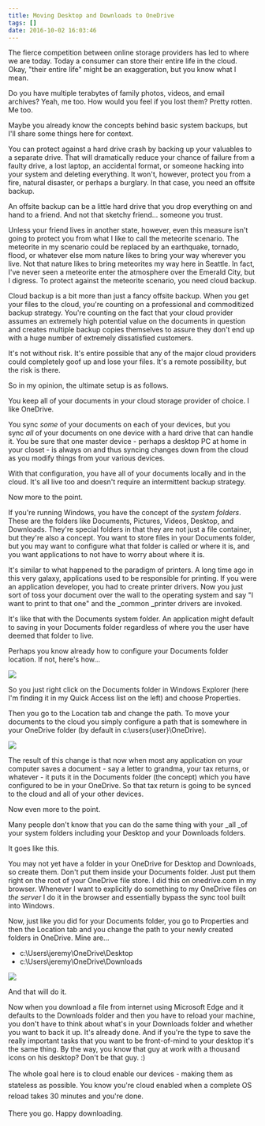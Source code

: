 ```yaml
---
title: Moving Desktop and Downloads to OneDrive
tags: []
date: 2016-10-02 16:03:46
---
```


The fierce competition between online storage providers has led to where we are today. Today a consumer can store their entire life in the cloud. Okay, &quot;their entire life&quot; might be an exaggeration, but you know what I mean.

Do you have multiple terabytes of family photos, videos, and email archives? Yeah, me too. How would you feel if you lost them? Pretty rotten. Me too.

Maybe you already know the concepts behind basic system backups, but I&#39;ll share some things here for context.

You can protect against a hard drive crash by backing up your valuables to a separate drive. That will dramatically reduce your chance of failure from a faulty drive, a lost laptop, an accidental format, or someone hacking into your system and deleting everything. It won&#39;t, however, protect you from a fire, natural disaster, or perhaps a burglary. In that case, you need an offsite backup.

An offsite backup can be a little hard drive that you drop everything on and hand to a friend. And not that sketchy friend... someone you trust.

Unless your friend lives in another state, however, even this measure isn&#39;t going to protect you from what I like to call the meteorite scenario. The meteorite in my scenario could be replaced by an earthquake, tornado, flood, or whatever else mom nature likes to bring your way wherever you live. Not that nature likes to bring meteorites my way here in Seattle. In fact, I&#39;ve never seen a meteorite enter the atmosphere over the Emerald City, but I digress. To protect against the meteorite scenario, you need cloud backup.

Cloud backup is a bit more than just a fancy offsite backup. When you get your files to the cloud, you&#39;re counting on a professional and commoditized backup strategy. You&#39;re counting on the fact that your cloud provider assumes an extremely high potential value on the documents in question and creates multiple backup copies themselves to assure they don&#39;t end up with a huge number of extremely dissatisfied customers.

It&#39;s not without risk. It&#39;s entire possible that any of the major cloud providers could completely goof up and lose your files. It&#39;s a remote possibility, but the risk is there.

So in my opinion, the ultimate setup is as follows.

You keep all of your documents in your cloud storage provider of choice. I like OneDrive.

You sync&nbsp;_some_&nbsp;of your documents on each of your devices, but you sync&nbsp;_all_&nbsp;of your documents on one device with a hard drive that can handle it. You be sure that one master device - perhaps a desktop PC at home in your closet - is always on and thus syncing changes down from the cloud as you modify things from your various devices.

With that configuration, you have all of your documents locally and in the cloud. It&#39;s all live too and doesn&#39;t require an intermittent backup strategy.

Now more to the point.

If you&#39;re running Windows, you have the concept of the _system folders_. These are the folders like Documents, Pictures, Videos, Desktop, and Downloads. They&#39;re special folders in that they are not just a file container, but they&#39;re also a concept. You want to store files in your Documents folder, but you may want to configure what that folder is called or where it is, and you want applications to not have to worry about where it is.

It&#39;s similar to what happened to the paradigm of printers. A long time ago in this very galaxy, applications used to be responsible for printing. If you were an application developer, you had to create printer drivers. Now you just sort of toss your document over the wall to the operating system and say &quot;I want to print to that one&quot; and the _common _printer drivers are invoked.

It&#39;s like that with the Documents system folder. An application might default to saving in your Documents folder regardless of where you the user have deemed that folder to live.

Perhaps you know already how to configure your Documents folder location. If not, here&#39;s how...

![](http://codefoster.blob.core.windows.net/site/image/08d2340cf3604a58bd334e3096f7a15f/desktoptoonedrive_documentproperties_6.png)

So you just right click on the Documents folder in Windows Explorer (here I&#39;m finding it in my Quick Access list on the left) and choose Properties.

Then you go to the Location tab and change the path. To move your documents to the cloud you simply configure a path that is somewhere in your OneDrive folder (by default in c:\users\{user}\OneDrive).

![](http://codefoster.blob.core.windows.net/site/image/891bce7a038049868e088be84196e27f/desktoptoonedrive_location_1.png)

The result of this change is that now when most any application on your computer saves a document - say a letter to grandma, your tax returns, or whatever - it puts it in the Documents folder (the concept) which you have configured to be in your OneDrive. So that tax return is going to be synced to the cloud and all of your other devices.

Now even more to the point.

Many people don&#39;t know that you can do the same thing with your _all _of your system folders including your Desktop and your Downloads folders.

It goes like this.

You may not yet have a folder in your OneDrive for Desktop and Downloads, so create them. Don&#39;t put them inside your Documents folder. Just put them right on the root of your OneDrive file store. I did this on onedrive.com in my browser. Whenever I want to explicitly do something to my OneDrive files&nbsp;_on the server_&nbsp;I do it in the browser and essentially bypass the sync tool built into Windows.

Now, just like you did for your Documents folder, you go to Properties and then the Location tab and you change the path to your newly created folders in OneDrive. Mine are...

*   c:\Users\jeremy\OneDrive\Desktop
*   c:\Users\jeremy\OneDrive\Downloads

![](http://codefoster.blob.core.windows.net/site/image/65a5fac1fb004c178d9fa3cd45bcec1a/desktoptoonedrive_desktop_6.png)

And that will do it.

Now when you download a file from internet using Microsoft Edge and it defaults to the Downloads folder and then you have to reload your machine, you don&#39;t have to think about what&#39;s in your Downloads folder and whether you want to back it up. It&#39;s already done. And if you&#39;re the type to save the really important tasks that you want to be front-of-mind to your desktop it&#39;s the same thing. By the way, you know that guy at work with a thousand icons on his desktop? Don&#39;t be that guy. :)

<span style="line-height: 1.6em;">The whole goal here is to cloud enable our devices - making them as stateless as possible. You know you&#39;re cloud enabled when a complete OS reload takes 30 minutes and you&#39;re done.</span>

There you go. Happy downloading.